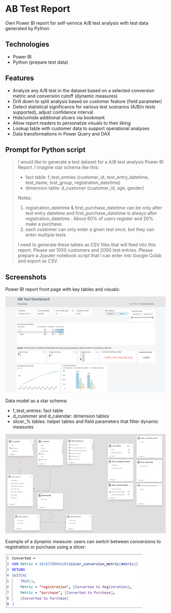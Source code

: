 # AB Test Report
Own Power BI report for self-service A/B test analysis with test data generated by Python

## Technologies
- Power BI
- Python (prepare test data)

## Features
- Analyze any A/B test in the dataset based on a selected conversion metric and conversion cutoff (dynamic measures)
- Drill down to split analysis based on customer feature (field parameter)
- Detect statistical significance for various test scenarios (A/B/n tests supported), adjust confidence interval
- Hide/unhide additional slicers via bookmark
- Allow report readers to personalize visuals to their liking
- Lookup table with customer data to support operational analyses
- Data transformations in Power Query and DAX

## Prompt for Python script
> I would like to generate a test dataset for a A/B test analysis Power BI Report. I imagine star schema like this: 
> - fact table: f_test_entries (customer_id, test_entry_datetime, test_name, test_group, registration_datetime) 
> - dimension table: d_customer (customer_id, age, gender)
> 
> Notes:
> 1) registration_datetime & first_purchase_datetime can be only after test entry datetime and first_purchase_datetime is always after registration_datetime . About 60% of users register and 20% make a purchase.
> 2) each customer can only enter a given test once, but they can enter multiple tests
> 
> I need to generate these tables as CSV files that will feed into this report. Please set 1000 customers and 2000 test entries. Please prepare a Jyputer notebook script that I can enter into Google Colab and export as CSV.

## Screenshots
Power BI report front page with key tables and visuals:

![Screenshot with Power BI report front page](screenshots/report_front_page.png)

Data model as a star schema:
- f_test_entries: fact table
- d_customer and d_calendar: dimension tables
- slicer_% tables: helper tables and field parameters that filter dynamic measures

![Power BI data model with fact and dimension tables (star schema)](screenshots/data_model.png)

Example of a dynamic measure: users can switch between conversions to registration or purchase using a slicer:

![Example of a dynamic measure in Power BI](screenshots/dynamic_measure.png)